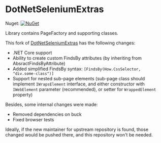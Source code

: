 # DotNetSeleniumExtras

Nuget: [![NuGet](https://img.shields.io/nuget/dt/DotNetSeleniumExtras.PageObjects.Core.svg)](https://www.nuget.org/packages/DotNetSeleniumExtras.PageObjects.Core/)

Library contains PageFactory and supporting classes.

This fork of [DotNetSeleniumExtras](https://github.com/DotNetSeleniumTools/DotNetSeleniumExtras) has the following changes:
* .NET Core support
* Ability to create custom FindsBy attributes (by inheriting from AbsractFindsByAttribute)
* Added simplified FindsBy syntax: `[FindsBy(How.CssSelector, "div.some-class")]`
* Support for nested sub-page elements (sub-page class should implement `IWrapsElement` interface, and either constructor with `IWebElement` parameter (recommended), or setter for `WrappedElement` property)

Besides, some internal changes were made:
* Removed dependencies on buck
* Fixed browser tests

Ideally, if the new maintainer for upstream repository is found, those changed would be pushed there, and this repository won't be needed.
